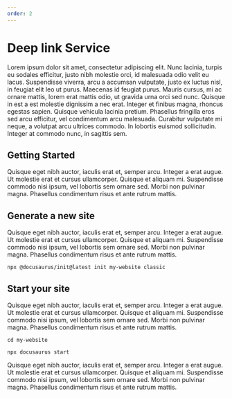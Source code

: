 ```yaml
---
order: 2
---
```


# Deep link Service

Lorem ipsum dolor sit amet, consectetur adipiscing elit. Nunc lacinia, turpis eu sodales efficitur, justo nibh molestie orci, id malesuada odio velit eu lacus. Suspendisse viverra, arcu a accumsan vulputate, justo ex luctus nisl, in feugiat elit leo ut purus. Maecenas id feugiat purus. Mauris cursus, mi ac ornare mattis, lorem erat mattis odio, ut gravida urna orci sed nunc. Quisque in est a est molestie dignissim a nec erat. Integer et finibus magna, rhoncus egestas sapien. Quisque vehicula lacinia pretium. Phasellus fringilla eros sed arcu efficitur, vel condimentum arcu malesuada. Curabitur vulputate mi neque, a volutpat arcu ultrices commodo. In lobortis euismod sollicitudin. Integer at commodo nunc, in sagittis sem.

## Getting Started

Quisque eget nibh auctor, iaculis erat et, semper arcu. Integer a erat augue. Ut molestie erat et cursus ullamcorper. Quisque et aliquam mi. Suspendisse commodo nisi ipsum, vel lobortis sem ornare sed. Morbi non pulvinar magna. Phasellus condimentum risus et ante rutrum mattis.

## Generate a new site

Quisque eget nibh auctor, iaculis erat et, semper arcu. Integer a erat augue. Ut molestie erat et cursus ullamcorper. Quisque et aliquam mi. Suspendisse commodo nisi ipsum, vel lobortis sem ornare sed. Morbi non pulvinar magna. Phasellus condimentum risus et ante rutrum mattis.

```shell
npx @docusaurus/init@latest init my-website classic
```

## Start your site

Quisque eget nibh auctor, iaculis erat et, semper arcu. Integer a erat augue. Ut molestie erat et cursus ullamcorper. Quisque et aliquam mi. Suspendisse commodo nisi ipsum, vel lobortis sem ornare sed. Morbi non pulvinar magna. Phasellus condimentum risus et ante rutrum mattis.

```shell
cd my-website

npx docusaurus start
```

Quisque eget nibh auctor, iaculis erat et, semper arcu. Integer a erat augue. Ut molestie erat et cursus ullamcorper. Quisque et aliquam mi. Suspendisse commodo nisi ipsum, vel lobortis sem ornare sed. Morbi non pulvinar magna. Phasellus condimentum risus et ante rutrum mattis.
